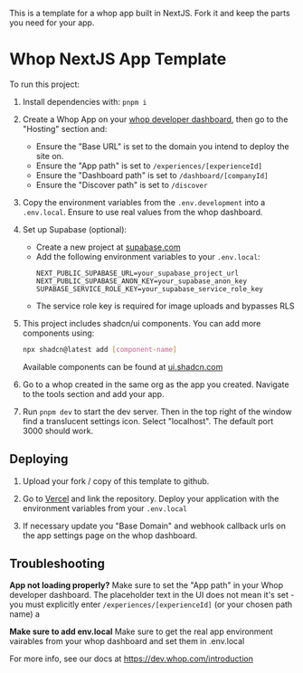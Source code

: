 This is a template for a whop app built in NextJS. Fork it and keep the parts you need for your app.

# Whop NextJS App Template

To run this project:

1. Install dependencies with: `pnpm i`

2. Create a Whop App on your [whop developer dashboard](https://whop.com/dashboard/developer/), then go to the "Hosting" section and:
	- Ensure the "Base URL" is set to the domain you intend to deploy the site on.
	- Ensure the "App path" is set to `/experiences/[experienceId]`
	- Ensure the "Dashboard path" is set to `/dashboard/[companyId]`
	- Ensure the "Discover path" is set to `/discover`

3. Copy the environment variables from the `.env.development` into a `.env.local`. Ensure to use real values from the whop dashboard.

4. Set up Supabase (optional):
   - Create a new project at [supabase.com](https://supabase.com)
   - Add the following environment variables to your `.env.local`:
     ```
     NEXT_PUBLIC_SUPABASE_URL=your_supabase_project_url
     NEXT_PUBLIC_SUPABASE_ANON_KEY=your_supabase_anon_key
     SUPABASE_SERVICE_ROLE_KEY=your_supabase_service_role_key
     ```
   - The service role key is required for image uploads and bypasses RLS

5. This project includes shadcn/ui components. You can add more components using:
   ```bash
   npx shadcn@latest add [component-name]
   ```
   Available components can be found at [ui.shadcn.com](https://ui.shadcn.com)

6. Go to a whop created in the same org as the app you created. Navigate to the tools section and add your app.

7. Run `pnpm dev` to start the dev server. Then in the top right of the window find a translucent settings icon. Select "localhost". The default port 3000 should work.

## Deploying

1. Upload your fork / copy of this template to github.

2. Go to [Vercel](https://vercel.com/new) and link the repository. Deploy your application with the environment variables from your `.env.local`

3. If necessary update you "Base Domain" and webhook callback urls on the app settings page on the whop dashboard.

## Troubleshooting

**App not loading properly?** Make sure to set the "App path" in your Whop developer dashboard. The placeholder text in the UI does not mean it's set - you must explicitly enter `/experiences/[experienceId]` (or your chosen path name)
a

**Make sure to add env.local** Make sure to get the real app environment vairables from your whop dashboard and set them in .env.local


For more info, see our docs at https://dev.whop.com/introduction
